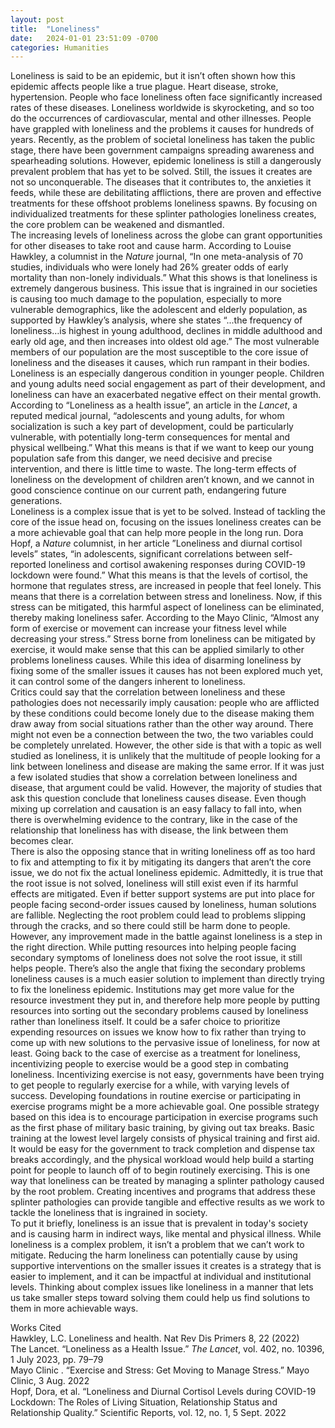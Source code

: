 ```yaml
---
layout: post
title:  "Loneliness"
date:   2024-01-01 23:51:09 -0700
categories: Humanities
---
```

Loneliness is said to be an epidemic, but it isn’t often shown how this epidemic affects people like a true plague. Heart disease, stroke, hypertension. People who face loneliness often face significantly increased rates of these diseases. Loneliness worldwide is skyrocketing, and so too do the occurrences of cardiovascular, mental and other illnesses. People have grappled with loneliness and the problems it causes for hundreds of years. Recently, as the problem of societal loneliness has taken the public stage, there have been government campaigns spreading awareness and spearheading solutions. However, epidemic loneliness is still a dangerously prevalent problem that has yet to be solved. Still, the issues it creates are not so unconquerable. The diseases that it contributes to, the anxieties it feeds, while these are debilitating afflictions, there are proven and effective treatments for these offshoot problems loneliness spawns. By focusing on individualized treatments for these splinter pathologies loneliness creates, the core problem can be weakened and dismantled.  
The increasing levels of loneliness across the globe can grant opportunities for other diseases to take root and cause harm. According to Louise Hawkley, a columnist in the *Nature* journal,  “In one meta-analysis of 70 studies, individuals who were lonely had 26% greater odds of early mortality than non-lonely individuals.” What this shows is that loneliness is extremely dangerous business. This issue that is ingrained in our societies is causing too much damage to the population, especially to more vulnerable demographics, like the adolescent and elderly population, as supported by Hawkley’s analysis, where she states “...the frequency of loneliness…is highest in young adulthood, declines in middle adulthood and early old age, and then increases into oldest old age.” The most vulnerable members of our population are the most susceptible to the core issue of loneliness and the diseases it causes, which run rampant in their bodies.  
	Loneliness is an especially dangerous condition in younger people. Children and young adults need social engagement as part of their development, and loneliness can have an exacerbated negative effect on their mental growth. According to “Loneliness as a health issue”, an article in the *Lancet*, a reputed medical journal, “adolescents and young adults, for whom socialization is such a key part of development, could be particularly vulnerable, with potentially long-term consequences for mental and physical wellbeing.” What this means is that if we want to keep our young population safe from this danger, we need decisive and precise intervention, and there is little time to waste. The long-term effects of loneliness on the development of children aren’t known, and we cannot in good conscience continue on our current path, endangering future generations.  
Loneliness is a complex issue that is yet to be solved. Instead of tackling the core of the issue head on, focusing on the issues loneliness creates can be a more achievable goal that can help more people in the long run. Dora Hopf, a *Nature* columnist, in her article ”Loneliness and diurnal cortisol levels” states, “in adolescents, significant correlations between self-reported loneliness and cortisol awakening responses during COVID-19 lockdown were found.” What this means is that the levels of cortisol, the hormone that regulates stress, are increased in people that feel lonely. This means that there is a correlation between stress and loneliness. Now, if this stress can be mitigated, this harmful aspect of loneliness can be eliminated, thereby making loneliness safer. According to the Mayo Clinic, “Almost any form of exercise or movement can increase your fitness level while decreasing your stress.” Stress borne from loneliness can be mitigated by exercise, it would make sense that this can be applied similarly to other problems loneliness causes. While this idea of disarming loneliness by fixing some of the smaller issues it causes has not been explored much yet, it can control some of the dangers inherent to loneliness.  
Critics could say that the correlation between loneliness and these pathologies does not necessarily imply causation: people who are afflicted by these conditions could become lonely due to the disease making them draw away from social situations rather than the other way around. There might not even be a connection between the two, the two variables could be completely unrelated. However, the other side is that with a topic as well studied as loneliness, it is unlikely that the multitude of people looking for a link between loneliness and disease are making the same error. If it was just a few isolated studies that show a correlation between loneliness and disease, that argument could be valid. However, the majority of studies that ask this question conclude that loneliness causes disease. Even though mixing up correlation and causation is an easy fallacy to fall into, when there is overwhelming evidence to the contrary, like in the case of the relationship that loneliness has with disease, the link between them becomes clear.  
There is also the opposing stance that in writing loneliness off as too hard to fix and attempting to fix it by mitigating its dangers that aren’t the core issue, we do not fix the actual loneliness epidemic. Admittedly, it is true that the root issue is not solved, loneliness will still exist even if its harmful effects are mitigated. Even if better support systems are put into place for people facing second-order issues caused by loneliness, human solutions are fallible. Neglecting the root problem could lead to problems slipping through the cracks, and so there could still be harm done to people. However, any improvement made in the battle against loneliness is a step in the right direction. While putting resources into helping people facing secondary symptoms of loneliness does not solve the root issue, it still helps people. There’s also the angle that fixing the secondary problems loneliness causes is a much easier solution to implement than directly trying to fix the loneliness epidemic. Institutions may get more value for the resource investment they put in, and therefore help more people by putting resources into sorting out the secondary problems caused by loneliness rather than loneliness itself. It could be a safer choice to prioritize expending resources on issues we know how to fix rather than trying to come up with new solutions to the pervasive issue of loneliness, for now at least. Going back to the case of exercise as a treatment for loneliness, incentivizing people to exercise would be a good step in combating loneliness. Incentivizing exercise is not easy, governments have been trying to get people to regularly exercise for a while, with varying levels of success. Developing foundations in routine exercise or participating in exercise programs might be a more achievable goal. One possible strategy based on this idea is to encourage participation in  exercise programs such as the first phase of military basic training, by giving out tax breaks. Basic training at the lowest level largely consists of physical training and first aid. It would be easy for the government to track completion and dispense tax breaks accordingly, and the physical workload would help build a starting point for people to launch off of to begin routinely exercising. This is one way that loneliness can be treated by managing a splinter pathology caused by the root problem. Creating incentives and programs that address these splinter pathologies can provide tangible and effective results as we work to tackle the loneliness that is ingrained in society.  
To put it briefly, loneliness is an issue that is prevalent in today's society and is causing harm in indirect ways, like mental and physical illness. While loneliness is a complex problem, it isn’t a problem that we can’t work to mitigate. Reducing the harm loneliness can potentially cause by using supportive interventions on the smaller issues it creates is a strategy that is easier to implement, and it can be impactful at individual and institutional levels. Thinking about complex issues like loneliness in a manner that lets us take smaller steps toward solving them could help us find solutions to them in more achievable ways.

Works Cited  
Hawkley, L.C. Loneliness and health. Nat Rev Dis Primers 8, 22 (2022)  
The Lancet. “Loneliness as a Health Issue.” *The Lancet*, vol. 402, no. 10396, 1 July 2023, pp. 79–79  
Mayo Clinic . “Exercise and Stress: Get Moving to Manage Stress.” Mayo Clinic, 3 Aug. 2022  
Hopf, Dora, et al. “Loneliness and Diurnal Cortisol Levels during COVID-19 Lockdown: The Roles of Living Situation, Relationship Status and Relationship Quality.” Scientific Reports, vol. 12, no. 1, 5 Sept. 2022
